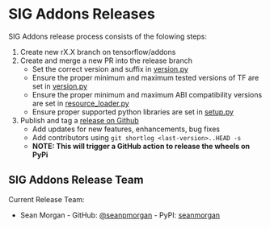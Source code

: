 # SIG Addons Releases

SIG Addons release process consists of the folowing steps:
1. Create new rX.X branch on tensorflow/addons
2. Create and merge a new PR into the release branch
	* Set the correct version and suffix in [version.py](https://github.com/tensorflow/addons/blob/master/tensorflow_addons/version.py)
	* Ensure the proper minimum and maximum tested versions of TF are set in [version.py](https://github.com/tensorflow/addons/blob/master/tensorflow_addons/version.py)
	* Ensure the proper minimum and maximum ABI compatibility versions are set in [resource_loader.py](https://github.com/tensorflow/addons/blob/master/tensorflow_addons/utils/resource_loader.py)
	* Ensure proper supported python libraries are set in [setup.py](https://github.com/tensorflow/addons/blob/master/setup.py)
3. Publish and tag a [release on Github](https://github.com/tensorflow/addons/releases)
    * Add updates for new features, enhancements, bug fixes
    * Add contributors using `git shortlog <last-version>..HEAD -s`
    * **NOTE: This will trigger a GitHub action to release the wheels on PyPi**


## SIG Addons Release Team

Current Release Team:
- Sean Morgan - GitHub: [@seanpmorgan](https://github.com/seanpmorgan) - PyPI: [seanmorgan](https://pypi.org/user/seanmorgan/)
 
